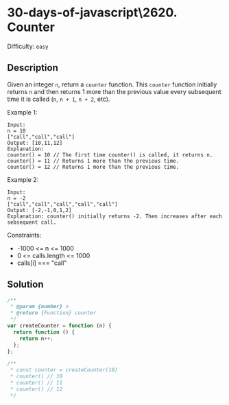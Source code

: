 # 30-days-of-javascript\2620. Counter

Difficulty: `easy`

## Description

Given an integer `n`, return a `counter` function. This `counter` function initially returns `n` and then returns 1 more than the previous value every subsequent time it is called (`n`, `n + 1`, `n + 2`, etc).

Example 1:

```
Input:
n = 10
["call","call","call"]
Output: [10,11,12]
Explanation:
counter() = 10 // The first time counter() is called, it returns n.
counter() = 11 // Returns 1 more than the previous time.
counter() = 12 // Returns 1 more than the previous time.
```

Example 2:

```
Input:
n = -2
["call","call","call","call","call"]
Output: [-2,-1,0,1,2]
Explanation: counter() initially returns -2. Then increases after each sebsequent call.
```

Constraints:

- -1000 <= n <= 1000
- 0 <= calls.length <= 1000
- calls[i] === "call"

## Solution

```js
/**
 * @param {number} n
 * @return {Function} counter
 */
var createCounter = function (n) {
  return function () {
    return n++;
  };
};

/**
 * const counter = createCounter(10)
 * counter() // 10
 * counter() // 11
 * counter() // 12
 */
```
